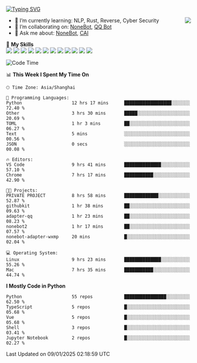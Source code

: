[![Typing SVG](https://readme-typing-svg.herokuapp.com?size=25&duration=2500&color=8C43EA&vCenter=true&width=200&height=40&lines=Hi+there+%F0%9F%91%8B%F0%9F%8F%BB;I'm+yanyongyu)](https://git.io/typing-svg)

<a href="#">
  <img align="right" src="https://github-readme-stats.vercel.app/api?username=yanyongyu&count_private=true&show_icons=true&bg_color=15,f2f7fd,E0EAFC" />
</a>

- 🌱 I’m currently learning: NLP, Rust, Reverse, Cyber Security
- 👯 I’m collaborating on: [NoneBot](https://github.com/nonebot), [QQ Bot](https://github.com/Mrs4s/go-cqhttp)
- 💬 Ask me about: [NoneBot](https://github.com/nonebot), [CAI](https://github.com/cscs181/CAI)

🌟 **My Skills**  
![](https://img.shields.io/badge/-Python-3e74a2?style=flat-square&logo=Python&logoColor=fff)
![](https://img.shields.io/badge/-TypeScript-3178C6?style=flat-square&logo=TypeScript&logoColor=fff)
![](https://img.shields.io/badge/-Vue-4fc08d?style=flat-square&logo=Vue.js&logoColor=fff)
![](https://img.shields.io/badge/-React-2d98ce?style=flat-square&logo=React&logoColor=fff)
![](https://img.shields.io/badge/-FastAPI-009688?style=flat-square&logo=FastAPI&logoColor=fff)
![](https://img.shields.io/badge/-Linux-000000?style=flat-square&logo=Linux&logoColor=fff)
![](https://img.shields.io/badge/-Docker-2496ED?style=flat-square&logo=Docker&logoColor=fff)
![](https://img.shields.io/badge/-Kubernetes-326CE5?style=flat-square&logo=Kubernetes&logoColor=fff)
![](https://img.shields.io/badge/-GitHub%20Actions-2088FF?style=flat-square&logo=GitHubActions&logoColor=fff)
![](https://img.shields.io/badge/-PostgreSQL-4169E1?style=flat-square&logo=PostgreSQL&logoColor=fff)
![](https://img.shields.io/badge/-Redis-DC382D?style=flat-square&logo=Redis&logoColor=fff)
![](https://img.shields.io/badge/-MongoDB-47A248?style=flat-square&logo=MongoDB&logoColor=fff)

<!--START_SECTION:waka-->
![Code Time](http://img.shields.io/badge/Code%20Time-7%2C071%20hrs%2037%20mins-blue)

📊 **This Week I Spent My Time On** 

```text
🕑︎ Time Zone: Asia/Shanghai

💬 Programming Languages: 
Python                   12 hrs 17 mins      ██████████████████░░░░░░░   72.40 % 
Other                    3 hrs 30 mins       █████░░░░░░░░░░░░░░░░░░░░   20.69 % 
TOML                     1 hr 3 mins         ██░░░░░░░░░░░░░░░░░░░░░░░   06.27 % 
Text                     5 mins              ░░░░░░░░░░░░░░░░░░░░░░░░░   00.56 % 
JSON                     0 secs              ░░░░░░░░░░░░░░░░░░░░░░░░░   00.08 % 

🔥 Editors: 
VS Code                  9 hrs 41 mins       ██████████████░░░░░░░░░░░   57.10 % 
Chrome                   7 hrs 17 mins       ███████████░░░░░░░░░░░░░░   42.90 % 

🐱‍💻 Projects: 
PRIVATE PROJECT          8 hrs 58 mins       █████████████░░░░░░░░░░░░   52.87 % 
githubkit                1 hr 38 mins        ██░░░░░░░░░░░░░░░░░░░░░░░   09.63 % 
adapter-qq               1 hr 23 mins        ██░░░░░░░░░░░░░░░░░░░░░░░   08.23 % 
nonebot2                 1 hr 17 mins        ██░░░░░░░░░░░░░░░░░░░░░░░   07.57 % 
nonebot-adapter-wxmp     20 mins             █░░░░░░░░░░░░░░░░░░░░░░░░   02.04 % 

💻 Operating System: 
Linux                    9 hrs 23 mins       ██████████████░░░░░░░░░░░   55.26 % 
Mac                      7 hrs 35 mins       ███████████░░░░░░░░░░░░░░   44.74 % 
```

**I Mostly Code in Python** 

```text
Python                   55 repos            ████████████████░░░░░░░░░   62.50 % 
TypeScript               5 repos             █░░░░░░░░░░░░░░░░░░░░░░░░   05.68 % 
Vue                      5 repos             █░░░░░░░░░░░░░░░░░░░░░░░░   05.68 % 
Shell                    3 repos             █░░░░░░░░░░░░░░░░░░░░░░░░   03.41 % 
Jupyter Notebook         2 repos             █░░░░░░░░░░░░░░░░░░░░░░░░   02.27 % 
```




 Last Updated on 09/01/2025 02:18:59 UTC
<!--END_SECTION:waka-->
